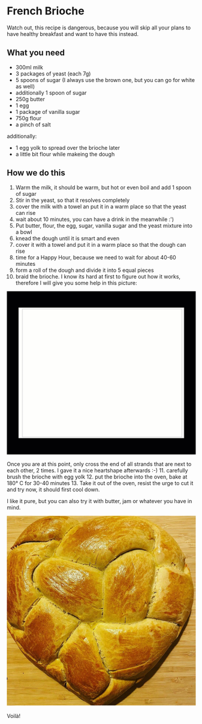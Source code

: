 # French Brioche

Watch out, this recipe is dangerous, because you will skip all your plans to have healthy breakfast and want to have this instead. 

## What you need

* 300ml milk
* 3 packages of yeast (each 7g)
* 5 spoons of sugar (I always use the brown one, but you can go for white as well)
* additionally 1 spoon of sugar
* 250g butter
* 1 egg
* 1 package of vanilla sugar
* 750g flour
* a pinch of salt

additionally:

* 1 egg yolk to spread over the brioche later
* a little bit flour while makeing the dough


## How we do this

1. Warm the milk, it should be warm, but hot or even boil and add 1 spoon of sugar
2. Stir in the yeast, so that it resolves completely
3. cover the milk with a towel an put it in a warm place so that the yeast can rise 
4. wait about 10 minutes, you can have a drink in the meanwhile :') 
5. Put butter, flour, the egg, sugar, vanilla sugar and the yeast mixture into a bowl
6. knead the dough until it is smart and even
7. cover it with a towel and put it in a warm place so that the dough can rise
8. time for a Happy Hour, because we need to wait for about 40-60 minutes
9. form a roll of the dough and divide it into 5 equal pieces
10. braid the brioche. I know its hard at first to figure out how it works, therefore I will give you some help in this picture:

![schema how to braid](https://github.com/LuiseFreese/thatkitchenprincess/blob/main/media/5strandbraid.gif)

Once you are at this point, only cross the end of all strands that are next to each other, 2 times. I gave it a nice heartshape afterwards :-)
11. carefully brush the brioche with egg yolk
12. put the brioche into the oven, bake at 180° C for 30-40 minutes
13. Take it out of the oven, resist the urge to cut it and try now, it should first cool down. 

I like it pure, but you can also try it with butter, jam or whatever you have in mind.

![](https://github.com/LuiseFreese/thatkitchenprincess/blob/main/media/brioche-ready.png)


Voilà!
